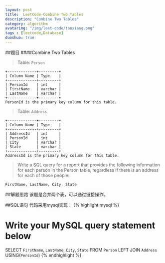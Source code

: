 ```yaml
---
layout: post
title:  LeetCode-Combine Two Tables
description: "Combine Two Tables"
category: algorithm
avatarimg: "/img/leet-code/touxiang.png"
tags : [leetcode,Database]
duoshuo: true
---
```

##题目
####Combine Two Tables
>Table: `Person`
>
	+-------------+---------+
	| Column Name | Type    |
	+-------------+---------+
	| PersonId    | int     |
	| FirstName   | varchar |
	| LastName    | varchar |
	+-------------+---------+
	PersonId is the primary key column for this table.

>Table: `Address`
>	
	+-------------+---------+
	| Column Name | Type    |
	+-------------+---------+
	| AddressId   | int     |
	| PersonId    | int     |
	| City        | varchar |
	| State       | varchar |
	+-------------+---------+
	AddressId is the primary key column for this table.

>Write a SQL query for a report that provides the following information for each person in the Person table, regardless if there is an address for each of those people:
>
	FirstName, LastName, City, State

<!-- more -->
	
##解题思路
该题是合并两个表，可以通过链接操作。

##SQL语句
代码采用mysql实现：
{% highlight mysql %}
# Write your MySQL query statement below
SELECT `FirstName`, `LastName`, `City`, `State` FROM `Person`
LEFT JOIN `Address` USING(`PersonId`)
{% endhighlight %}

